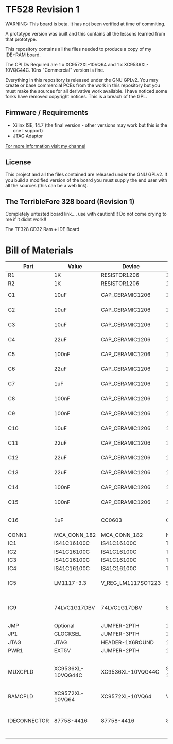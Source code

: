 # TF528 Revision 1

WARNING: This board is beta. It has not been verified at time of commiting. 

A prototype version was built and this contains all the lessons learned from that prototype. 

This repository contains all the files needed to produce a copy of my IDE+RAM board.

The CPLDs Required are 1 x XC9572XL-10VQ64 and 1 x XC9536XL-10VQG44C.  10ns "Commercial" version is fine.

Everything in this repository is released under the GNU GPLv2. You may create or base commercial PCBs from the work in this repository but you must make the sources for all derivative work available. I have noticed some forks have removed copyright notices. This is a breach of the GPL.

## Firmware / Requirements

  * Xilinx ISE, 14.7 (the final version - other versions may work but this is the one I support)
  * JTAG Adaptor

[For more information visit my channel](https://www.youtube.com/c/TerribleFire)

## License

This project and all the files contained are released under the GNU GPLv2. If you build a modified version of the board you must supply the end user with all the sources (this can be a web link).

## The TerribleFore 328 board (Revision 1)

Completely untested board link.... use with caution!!!! Do not come crying to me if it didnt work!!

The TF328 CD32 Ram + IDE Board

# Bill of Materials

|Part | Value | Device | Package | Description |
|-----|-------|--------|---------|-------------|
| R1 | 1K | RESISTOR1206 | 1206 | Resistors | 
| R2 | 1K | RESISTOR1206 | 1206 | Resistors | 
| C1 | 10uF | CAP_CERAMIC1206 | 1206 | Ceramic Capacitors | 
| C2 | 10uF | CAP_CERAMIC1206 | 1206 | Ceramic Capacitors | 
| C3 | 10uF | CAP_CERAMIC1206 | 1206 | Ceramic Capacitors | 
| C4 | 22uF | CAP_CERAMIC1206 | 1206 | Ceramic Capacitors | 
| C5 | 100nF | CAP_CERAMIC1206 | 1206 | Ceramic Capacitors | 
| C6 | 22uF | CAP_CERAMIC1206 | 1206 | Ceramic Capacitors | 
| C7 | 1uF | CAP_CERAMIC1206 | 1206 | Ceramic Capacitors | 
| C8 | 100nF | CAP_CERAMIC1206 | 1206 | Ceramic Capacitors | 
| C9 | 100nF | CAP_CERAMIC1206 | 1206 | Ceramic Capacitors | 
| C10 | 10uF | CAP_CERAMIC1206 | 1206 | Ceramic Capacitors | 
| C11 | 22uF | CAP_CERAMIC1206 | 1206 | Ceramic Capacitors | 
| C12 | 22uF | CAP_CERAMIC1206 | 1206 | Ceramic Capacitors | 
| C13 | 22uF | CAP_CERAMIC1206 | 1206 | Ceramic Capacitors | 
| C14 | 100nF | CAP_CERAMIC1206 | 1206 | Ceramic Capacitors | 
| C15 | 100nF | CAP_CERAMIC1206 | 1206 | Ceramic Capacitors | 
| C16 | 1uF | CC0603 | C0603 | CAPACITOR, European symbol | 
| CONN1 | MCA_CONN_182 | MCA_CONN_182 | MCA_CONN_182 |   |
| IC1 | IS41C16100C | IS41C16100C | TSOP44(50)-II |   |
| IC2 | IS41C16100C | IS41C16100C | TSOP44(50)-II |   |
| IC3 | IS41C16100C | IS41C16100C | TSOP44(50)-II |   |
| IC4 | IS41C16100C | IS41C16100C | TSOP44(50)-II |   |
| IC5 | LM1117-3.3 | V_REG_LM1117SOT223 | SOT223 | Voltage Regulator LM1117 |
| IC9 | 74LVC1G17DBV | 74LVC1G17DBV | SOT23-5 | Single Schmitt-Trigger Buffer (Optional)| 
| JMP | Optional | JUMPER-2PTH | 1X02 | Jumper | 
| JP1 | CLOCKSEL | JUMPER-3PTH | 1X03 |        | 
| JTAG | JTAG | HEADER-1X6ROUND | 1X06_ROUND | PIN HEADER | 
| PWR1 | EXT5V | JUMPER-2PTH | 1X02 | Jumper | 
| MUXCPLD | XC9536XL-10VQG44C | XC9536XL-10VQG44C | SQFP-S-10X10-44 | xc9536_pc44 XC9500 In-System Programmable CPLD Family | 
| RAMCPLD | XC9572XL-10VQ64 | XC9572XL-10VQ64 | VQ64 |  
| IDECONNECTOR | 87758-4416 | 87758-4416 | 87758-4416 | 44 Pin - 2mm Dual Row Single Wafer, Vertical T/H HDR |


